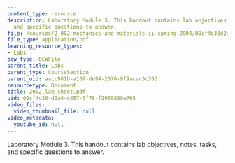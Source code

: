 ```yaml
---
content_type: resource
description: Laboratory Module 3. This handout contains lab objectives, notes, tasks,
  and specific questions to answer.
file: /courses/2-002-mechanics-and-materials-ii-spring-2004/00cf4c30d2a4c4573f78f2950809e765_2002_lab_sheet.pdf
file_type: application/pdf
learning_resource_types:
- Labs
ocw_type: OCWFile
parent_title: Labs
parent_type: CourseSection
parent_uid: aacc981b-a167-de94-2676-9f9acac3c353
resourcetype: Document
title: 2002_lab_sheet.pdf
uid: 00cf4c30-d2a4-c457-3f78-f2950809e765
video_files:
  video_thumbnail_file: null
video_metadata:
  youtube_id: null
---
```

Laboratory Module 3. This handout contains lab objectives, notes, tasks, and specific questions to answer.

